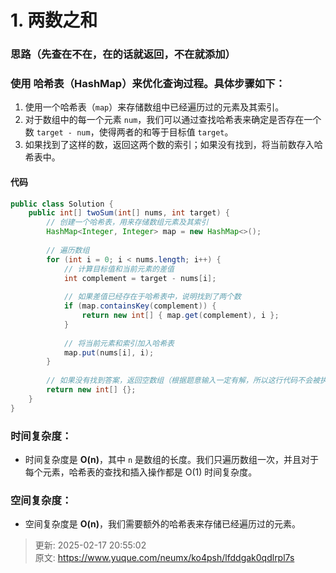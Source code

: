 # 1. 两数之和

### 思路（先查在不在，在的话就返回，不在就添加）
### 使用 **哈希表**（HashMap）来优化查询过程。具体步骤如下：
1. 使用一个哈希表（`map`）来存储数组中已经遍历过的元素及其索引。
2. 对于数组中的每一个元素 `num`，我们可以通过查找哈希表来确定是否存在一个数 `target - num`，使得两者的和等于目标值 `target`。
3. 如果找到了这样的数，返回这两个数的索引；如果没有找到，将当前数存入哈希表中。

#### 代码
```java
public class Solution {
    public int[] twoSum(int[] nums, int target) {
        // 创建一个哈希表，用来存储数组元素及其索引
        HashMap<Integer, Integer> map = new HashMap<>();
        
        // 遍历数组
        for (int i = 0; i < nums.length; i++) {
            // 计算目标值和当前元素的差值
            int complement = target - nums[i];
            
            // 如果差值已经存在于哈希表中，说明找到了两个数
            if (map.containsKey(complement)) {
                return new int[] { map.get(complement), i };
            }
            
            // 将当前元素和索引加入哈希表
            map.put(nums[i], i);
        }
        
        // 如果没有找到答案，返回空数组（根据题意输入一定有解，所以这行代码不会被执行）
        return new int[] {};
    }
}
```

### 时间复杂度：
+ 时间复杂度是 **O(n)**，其中 `n` 是数组的长度。我们只遍历数组一次，并且对于每个元素，哈希表的查找和插入操作都是 O(1) 时间复杂度。

### 空间复杂度：
+ 空间复杂度是 **O(n)**，我们需要额外的哈希表来存储已经遍历过的元素。



> 更新: 2025-02-17 20:55:02  
> 原文: <https://www.yuque.com/neumx/ko4psh/lfddgak0qdlrpl7s>